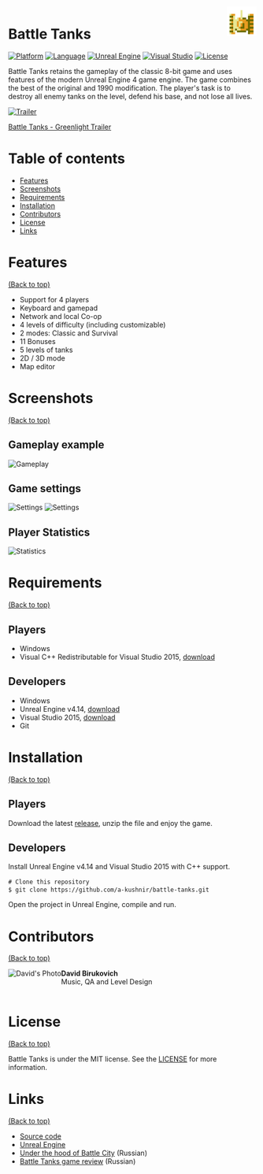 <img src="https://github.com/a-kushnir/battle-tanks/blob/main/BattleCity.png?raw=true" alt="Battle Tanks logo" title="Battle Tanks" align="right" height="60" />

# Battle Tanks

[![Platform](https://img.shields.io/badge/platform-windows-blue)](https://img.shields.io/badge/platform-windows-blue)
[![Language](https://img.shields.io/badge/language-c%2B%2B-orange)](https://img.shields.io/badge/language-c%2B%2B-orange)
[![Unreal Engine](https://img.shields.io/badge/Unreal%20Engine-4.14-blue)](https://img.shields.io/badge/Unreal%20Engine-4.14-blue)
[![Visual Studio](https://img.shields.io/badge/Visual%20Studio-2015-blue)](https://img.shields.io/badge/Visual%20Studio-2015-blue)
[![License](https://img.shields.io/github/license/a-kushnir/battle-tanks)](https://img.shields.io/github/license/a-kushnir/battle-tanks)

Battle Tanks retains the gameplay of the classic 8-bit game and uses features of the modern Unreal Engine 4 game engine. The game combines the best of the original and 1990 modification. The player's task is to destroy all enemy tanks on the level, defend his base, and not lose all lives.

[![Trailer](https://img.youtube.com/vi/8b1C_GCFtwg/0.jpg)](https://www.youtube.com/watch?v=8b1C_GCFtwg "Click to play on YouTube")

[Battle Tanks - Greenlight Trailer](https://www.youtube.com/watch?v=8b1C_GCFtwg "Click to play on YouTube")

# Table of contents

- [Features](#features)
- [Screenshots](#screenshots)
- [Requirements](#requirements)
- [Installation](#installation)
- [Contributors](#contributors)
- [License](#license)
- [Links](#links)

# Features

[(Back to top)](#table-of-contents)

- Support for 4 players
- Keyboard and gamepad
- Network and local Co-op
- 4 levels of difficulty (including customizable)
- 2 modes: Classic and Survival
- 11 Bonuses
- 5 levels of tanks
- 2D / 3D mode
- Map editor

# Screenshots

[(Back to top)](#table-of-contents)

## Gameplay example

![Gameplay](https://user-images.githubusercontent.com/1454297/95295499-70e04680-0834-11eb-942d-e41d41a3326f.png)

## Game settings

![Settings](https://user-images.githubusercontent.com/1454297/95295509-76d62780-0834-11eb-81ed-ec64af3b1977.png)
![Settings](https://user-images.githubusercontent.com/1454297/95295517-79388180-0834-11eb-9c81-a070040719b4.png)

## Player Statistics

![Statistics](https://user-images.githubusercontent.com/1454297/95295518-7a69ae80-0834-11eb-879c-47bbed84b1be.png)

# Requirements

[(Back to top)](#table-of-contents)

## Players

* Windows
* Visual C++ Redistributable for Visual Studio 2015, [download](https://www.microsoft.com/en-us/download/details.aspx?id=48145)

## Developers

* Windows
* Unreal Engine v4.14, [download](https://www.unrealengine.com/en-US/download)
* Visual Studio 2015, [download](https://visualstudio.microsoft.com/vs/older-downloads/)
* Git

# Installation

[(Back to top)](#table-of-contents)

## Players

Download the latest [release](https://github.com/a-kushnir/battle-tanks/releases), unzip the file and enjoy the game.

## Developers

Install Unreal Engine v4.14 and Visual Studio 2015 with C++ support.

```
# Clone this repository
$ git clone https://github.com/a-kushnir/battle-tanks.git
```

Open the project in Unreal Engine, compile and run.

# Contributors

[(Back to top)](#table-of-contents)

<img src="https://user-images.githubusercontent.com/1454297/95297896-6a53ce00-0838-11eb-85b0-e7f4a2693991.png" align="left" alt="David's Photo" title="David's Photo" height="70" />

**David Birukovich**<br>
Music, QA and Level Design<br>
<br>

# License

[(Back to top)](#table-of-contents)

Battle Tanks is under the MIT license. See the [LICENSE](https://github.com/a-kushnir/battle-tanks/blob/main/LICENSE) for more information.

# Links

[(Back to top)](#table-of-contents)

* [Source code](https://github.com/a-kushnir/battle-tanks)
* [Unreal Engine](https://www.unrealengine.com/)
* [Under the hood of Battle City](https://habr.com/ru/post/142126/) (Russian)
* [Battle Tanks game review](https://tech.onliner.by/2016/11/11/battle-city) (Russian)
